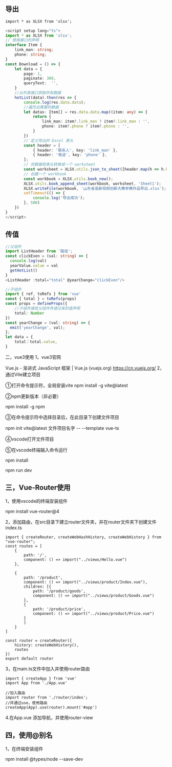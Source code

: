 ## 导出

```cmd
import * as XLSX from 'xlsx';
```



```typescript
<script setup lang="ts">
import * as XLSX from 'xlsx';
// 使用接口的声明
interface Item {
    link_man: string;
    phone: string;
}
const Download = () => {
    let data = {
        page: 1,
        paginate: 300,
        queryText:  '',
    }
    //从列表接口获取所有数据
    hotList(data).then(res => {
        console.log(res.data.data);
        //遍历出需要的数据
        let datas: Item[] = res.data.data.map((item: any) => {
            return {
                link_man: item?.link_man ? item?.link_man : '',
                phone: item?.phone ? item?.phone : '',
            }
        })
        // 定义导出的 Excel 表头  
        const header = [
            { header: '联系人', key: 'link_man' },
            { header: '电话', key: 'phone' },
        ];
        // 将数据和表头转换成一个 worksheet
        const worksheet = XLSX.utils.json_to_sheet([header.map(h => h.header), ...datas.map(row => header.map(h => row[h.key]))], { skipHeader: true });
        // 创建一个 workbook
        const workbook = XLSX.utils.book_new();
        XLSX.utils.book_append_sheet(workbook, worksheet, 'Sheet1');
        XLSX.writeFile(workbook, '山东省高新视频创新大赛参赛作品导出.xlsx');
        setTimeout(() => {
            console.log('导出成功');
        }, 500)
    })
}
</script>
```

## 传值

```ts
//父组件
import ListHeader from '路径';
const clickEven = (val: string) => {
  console.log(val)
  yearValue.value = val
  getHotList()
}
<ListHeader :total="total" @yearChange="clickEven"/>

//子组件
import { ref, toRefs } from 'vue'
const { total } = toRefs(props)  
const props = defineProps({
    //子组件接收父组件传递过来的值声明
    total: Number
})
const yearChange = (val: string) => {
  emit('yearChange', val);
};
let data = {
    total：total.value,
}

```

二，vue3使用
1，vue3官网

Vue.js - 渐进式 JavaScript 框架 | Vue.js (vuejs.org)
https://cn.vuejs.org/
2，通过Vite建立项目

①打开命令提示符，全局安装vite
npm  install   -g   vite@latest

②npm更新版本（非必要）

npm   install   -g   npm

③在命令提示符中选择目录后，在此目录下创建文件项目

npm   init   vite@latest   文件项目名字    --   --template   vue-ts

④vscode打开文件项目


 ⑤在vscode终端输入命令运行

npm  install

npm  run  dev

## **三，Vue-Router使用**

1，使用vscode的终端安装组件

  npm install  vue-router@4

2，添加路由，在src目录下建立router文件夹，并在router文件夹下创建文件index.ts

```
import { createRouter, createWebHashHistory, createWebHistory } from "vue-router";
const routes = [
    {
        path: '/',
        component: () => import("../views/Hello.vue")
    },
 
    {
        path: '/product',
        component: () => import("../views/product/Index.vue"),
        children: [{
            path: '/product/goods',
            component: () => import("../views/product/Goods.vue")
        },
        {
            path: '/product/price',
            component: () => import("../views/product/Price.vue")
        }
        ]
    }
]
 
const router = createRouter({
    history: createWebHistory(),
    routes
})
export default router
```

3，在main.ts文件中加入并使用router路由

```
import { createApp } from 'vue'
import App from './App.vue'
 
//加入路由
import router from './router/index';
//并通过use，使用路由
createApp(App).use(router).mount('#app')
```

4.在App.vue 添加导航，并使用router-view

## 四，使用@别名

1，在终端安装组件

 npm install @types/node --save-dev
